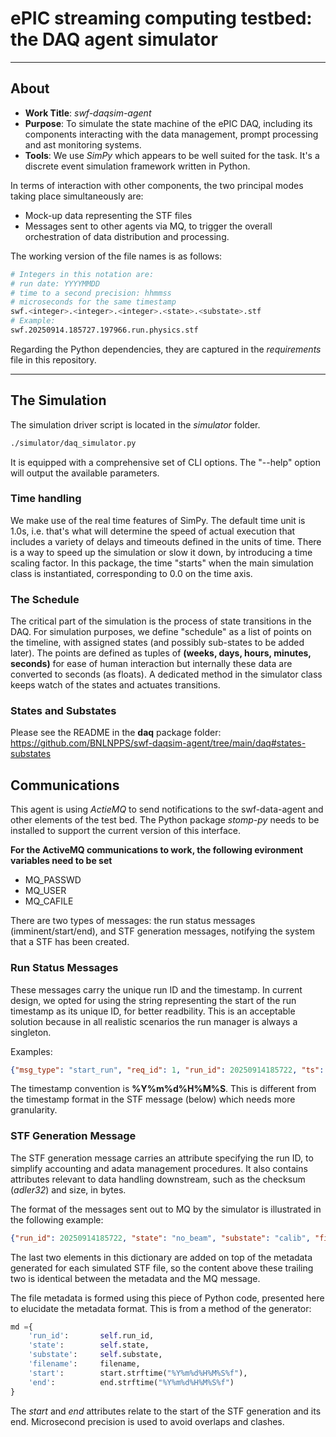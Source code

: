 # ePIC streaming computing testbed: the DAQ agent simulator

---

## About
* __Work Title__: _swf-daqsim-agent_
* __Purpose__: To simulate the state machine of the ePIC DAQ, including its components interacting
with the data management, prompt processing and ast monitoring systems.
* __Tools__: We use _SimPy_ which appears to be well suited for the task. It's a discrete event
simulation framework written in Python.

In terms of interaction with other components, the two principal modes taking
place simultaneously are:

* Mock-up data representing the STF files
* Messages sent to other agents via MQ, to trigger the overall orchestration
of data distribution and processing.

The working version of the file names is as follows:

```bash
# Integers in this notation are:
# run date: YYYYMMDD
# time to a second precision: hhmmss
# microseconds for the same timestamp
swf.<integer>.<integer>.<integer>.<state>.<substate>.stf
# Example:
swf.20250914.185727.197966.run.physics.stf
```

Regarding the Python dependencies, they are captured in the _requirements_ file in this repository.

---

## The Simulation

The simulation driver script is located in the _simulator_ folder.
```bash 
./simulator/daq_simulator.py
```

It is equipped with a comprehensive set of CLI options. The "--help"
option will output the available parameters.

### Time handling

We make use of the real time features of SimPy. The default time unit is 1.0s, i.e.
that's what will determine the speed of actual execution that includes a variety of
delays and timeouts defined in the units of time. There is a way to speed up the
simulation or slow it down, by introducing a time scaling factor. In this package,
the time "starts" when the main simulation class is instantiated, corresponding
to 0.0 on the time axis.

### The Schedule

The critical part of the simulation is the process of state transitions in the DAQ.
For simulation purposes, we define "schedule" as a list of points on the timeline,
with assigned states (and possibly sub-states to be added later). The points are
defined as tuples of **(weeks, days, hours, minutes, seconds)** for ease of human interaction
but internally these data are converted to seconds (as floats). A dedicated method
in the simulator class keeps watch of the states and actuates transitions.

### States and Substates

Please see the README in the **daq** package folder:
https://github.com/BNLNPPS/swf-daqsim-agent/tree/main/daq#states-substates

## Communications

This agent is using _ActieMQ_ to send notifications to the swf-data-agent and other elements of the test bed.
The Python package _stomp-py_ needs to be installed to support the current version of this interface.

**For the ActiveMQ communications to work, the following evironment variables need to be set**
* MQ_PASSWD
* MQ_USER
* MQ_CAFILE


There are two types of messages: the run status messages (imminent/start/end),
and STF generation messages, notifying the system that a STF has been created.

### Run Status Messages

These messages carry the unique run ID and the timestamp. In current design, we opted for using
the string representing the start of the run timestamp as its unique ID, for better readbility.
This is an acceptable solution because in all realistic scenarios the run manager is always
a singleton.

Examples:

```json
{"msg_type": "start_run", "req_id": 1, "run_id": 20250914185722, "ts": "20250914185722"}
```

The timestamp convention is **%Y%m%d%H%M%S**. This is different from the timestamp format
in the STF message (below) which needs more granularity.

### STF Generation Message

The STF generation message carries an attribute specifying the run ID, to simplify
accounting and adata management procedures. It also contains attributes relevant
to data handling downstream, such as the checksum (_adler32_) and size, in bytes.

The format of the messages sent out to MQ by the simulator is illustrated in
the following example:

```json
{"run_id": 20250914185722, "state": "no_beam", "substate": "calib", "filename": "swf.20250914.185724.767135.no_beam.calib.stf", "start": "20250914185722420185", "end": "20250914185724767135", "checksum": "ad:3915264619", "size": 191, "msg_type": "stf_gen", "req_id": 1}
```

The last two elements in this dictionary are added on top of the metadata generated
for each simulated STF file, so the content above these trailing two is identical
between the metadata and the MQ message.

The file metadata is formed using this piece of Python code, presented here to elucidate
the metadata format. This is from a method of the generator:

```python
md ={
    'run_id':       self.run_id,
    'state':        self.state,
    'substate':     self.substate,
    'filename':     filename,
    'start':        start.strftime("%Y%m%d%H%M%S%f"),
    'end':          end.strftime("%Y%m%d%H%M%S%f")
}
```

The _start_ and _end_ attributes relate to the start of the STF generation and its end.
Microsecond precision is used to avoid overlaps and clashes.


